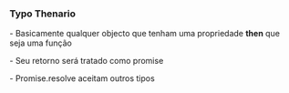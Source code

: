 ### Typo Thenario
 <div class="section-left-align">
<p>- Basicamente qualquer objecto que tenham uma propriedade <b>then</b> que seja uma função</p>
 
<p>- Seu retorno será tratado como promise</p>
 
<p>- Promise.resolve aceitam outros tipos</p>
</div>